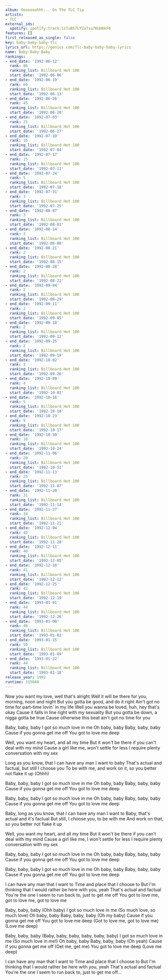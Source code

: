 ```yaml
---
album: Ooooooohhh... On The TLC Tip
artists:
- TLC
external_ids:
  spotify: spotify:track:1zTuB57LYZa7xu7KUH8kF0
features: []
first_released_as_single: false
key: baby-baby-baby-tlc
lyrics_url: https://genius.com/Tlc-baby-baby-baby-lyrics
name: Baby-Baby-Baby
rankings:
- end_date: '1992-06-12'
  rank: 86
  ranking_list: Billboard Hot 100
  start_date: '1992-06-06'
- end_date: '1992-06-19'
  rank: 60
  ranking_list: Billboard Hot 100
  start_date: '1992-06-13'
- end_date: '1992-06-26'
  rank: 45
  ranking_list: Billboard Hot 100
  start_date: '1992-06-20'
- end_date: '1992-07-03'
  rank: 25
  ranking_list: Billboard Hot 100
  start_date: '1992-06-27'
- end_date: '1992-07-10'
  rank: 16
  ranking_list: Billboard Hot 100
  start_date: '1992-07-04'
- end_date: '1992-07-17'
  rank: 15
  ranking_list: Billboard Hot 100
  start_date: '1992-07-11'
- end_date: '1992-07-24'
  rank: 5
  ranking_list: Billboard Hot 100
  start_date: '1992-07-18'
- end_date: '1992-07-31'
  rank: 3
  ranking_list: Billboard Hot 100
  start_date: '1992-07-25'
- end_date: '1992-08-07'
  rank: 3
  ranking_list: Billboard Hot 100
  start_date: '1992-08-01'
- end_date: '1992-08-14'
  rank: 3
  ranking_list: Billboard Hot 100
  start_date: '1992-08-08'
- end_date: '1992-08-21'
  rank: 2
  ranking_list: Billboard Hot 100
  start_date: '1992-08-15'
- end_date: '1992-08-28'
  rank: 2
  ranking_list: Billboard Hot 100
  start_date: '1992-08-22'
- end_date: '1992-09-04'
  rank: 2
  ranking_list: Billboard Hot 100
  start_date: '1992-08-29'
- end_date: '1992-09-11'
  rank: 2
  ranking_list: Billboard Hot 100
  start_date: '1992-09-05'
- end_date: '1992-09-18'
  rank: 2
  ranking_list: Billboard Hot 100
  start_date: '1992-09-12'
- end_date: '1992-09-25'
  rank: 2
  ranking_list: Billboard Hot 100
  start_date: '1992-09-19'
- end_date: '1992-10-02'
  rank: 3
  ranking_list: Billboard Hot 100
  start_date: '1992-09-26'
- end_date: '1992-10-09'
  rank: 4
  ranking_list: Billboard Hot 100
  start_date: '1992-10-03'
- end_date: '1992-10-16'
  rank: 5
  ranking_list: Billboard Hot 100
  start_date: '1992-10-10'
- end_date: '1992-10-23'
  rank: 9
  ranking_list: Billboard Hot 100
  start_date: '1992-10-17'
- end_date: '1992-10-30'
  rank: 18
  ranking_list: Billboard Hot 100
  start_date: '1992-10-24'
- end_date: '1992-11-06'
  rank: 20
  ranking_list: Billboard Hot 100
  start_date: '1992-10-31'
- end_date: '1992-11-13'
  rank: 25
  ranking_list: Billboard Hot 100
  start_date: '1992-11-07'
- end_date: '1992-11-20'
  rank: 31
  ranking_list: Billboard Hot 100
  start_date: '1992-11-14'
- end_date: '1992-11-27'
  rank: 34
  ranking_list: Billboard Hot 100
  start_date: '1992-11-21'
- end_date: '1992-12-04'
  rank: 40
  ranking_list: Billboard Hot 100
  start_date: '1992-11-28'
- end_date: '1992-12-11'
  rank: 40
  ranking_list: Billboard Hot 100
  start_date: '1992-12-05'
- end_date: '1992-12-18'
  rank: 41
  ranking_list: Billboard Hot 100
  start_date: '1992-12-12'
- end_date: '1992-12-25'
  rank: 42
  ranking_list: Billboard Hot 100
  start_date: '1992-12-19'
- end_date: '1993-01-01'
  rank: 44
  ranking_list: Billboard Hot 100
  start_date: '1992-12-26'
- end_date: '1993-01-08'
  rank: 46
  ranking_list: Billboard Hot 100
  start_date: '1993-01-02'
- end_date: '1993-01-15'
  rank: 50
  ranking_list: Billboard Hot 100
  start_date: '1993-01-09'
- end_date: '1993-01-22'
  rank: 44
  ranking_list: Billboard Hot 100
  start_date: '1993-01-16'
release_year: 1992
runtime: 315040
---
```

Now you want my love, well that's alright
Well it will be there for you, morning, noon and night
But you gotta be good, and do it right
Ain't got no time for part-time lovin' in my life
Well you wanna be loved, huh, hey that's okay
Cause it falls in line right with my sexuality
But you gotta be down, a nigga gotta be true
Cause otherwise this beat ain't got no time for you


Baby, baby, baby
I got so much love in me
Oh baby, baby
Baby, baby, baby
Cause if you gonna get me off
You got to love me deep


Well, you want my heart, and all my time
But it won't be there if you can't deal with my mind
Cause a girl like me, won't settle for less
I require plenty conversation with my sex


Long as you know, that I can have any man I want to baby
That's actual and factual, but still I choose you
To be with me, and work on it, so you better not flake it up (Ohhh)


Baby, baby, baby
I got so much love in me
Oh baby, baby
Baby, baby, baby
Cause if you gonna get me off
You got to love me deep

Baby, baby, baby
I got so much love in me
Oh baby, baby
Baby, baby, baby
Cause if you gonna get me off
You got to love me deep


Baby, long as you know, that I can have any man I want to
Baby, that's actual and it's factual
But still, I choose you, to be with me
And work on that, so you better not flake it up


Well, you want my heart, and all my time
But it won't be there if you can't deal with my mind
Cause a girl like me, I won't settle for less
I require plenty conversation with my sex


Baby, baby, baby
I got so much love in me
Oh baby, baby
Baby, baby, baby
Cause if you gonna get me off
You got to love me deep

Baby, baby, baby
I got so much love in me
Oh baby, baby
Baby, baby, baby
Cause if you gonna get me off
You got to love me deep


I can have any man that I want to
Time and place that I choose to
But I'm thinking that I would rather be here with you, yeah
That's actual and factual
You're the one I seem to run back to, just to get me off
You got to love me, got to love me, got to love me


Baby, baby, baby (Ohh baby)
I got so much love in me (So much love, so much love)
Oh baby, baby
Baby, baby, baby (Oh my baby)
Cause if you gonna get me off
You got to love me deep (Got to love me, got to love me)
(Love me deep)

Baby, baby, baby (Baby, baby, baby, baby, baby, baby)
I got so much love in me (So much love in me!)
Oh baby, baby
Baby, baby, baby (Oh yeah)
Cause if you gonna get me off (Get me, get me)
You got to love me deep (Love me deep)

I can have any man that I want to
Time and place that I choose to
But I'm thinking that I would rather be here with you, yeah
That's actual and factual
You're the one I seem to run back to, just to get me off...
